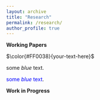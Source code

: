 ```yaml
---
layout: archive
title: "Research"
permalink: /research/
author_profile: true
---
```


**Working Papers**

$\color{#FF0038}{your-text-here}$

<span style="color:light-gray">some *blue* text</span>.

<span style="color:blue">some *blue* text</span>.


**Work in Progress**

